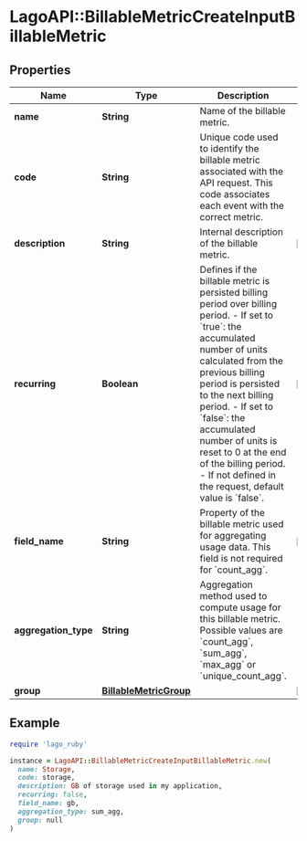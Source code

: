 # LagoAPI::BillableMetricCreateInputBillableMetric

## Properties

| Name | Type | Description | Notes |
| ---- | ---- | ----------- | ----- |
| **name** | **String** | Name of the billable metric. |  |
| **code** | **String** | Unique code used to identify the billable metric associated with the API request. This code associates each event with the correct metric. |  |
| **description** | **String** | Internal description of the billable metric. | [optional] |
| **recurring** | **Boolean** | Defines if the billable metric is persisted billing period over billing period.  - If set to &#x60;true&#x60;: the accumulated number of units calculated from the previous billing period is persisted to the next billing period. - If set to &#x60;false&#x60;: the accumulated number of units is reset to 0 at the end of the billing period. - If not defined in the request, default value is &#x60;false&#x60;. | [optional] |
| **field_name** | **String** | Property of the billable metric used for aggregating usage data. This field is not required for &#x60;count_agg&#x60;. | [optional] |
| **aggregation_type** | **String** | Aggregation method used to compute usage for this billable metric. Possible values are &#x60;count_agg&#x60;, &#x60;sum_agg&#x60;, &#x60;max_agg&#x60; or &#x60;unique_count_agg&#x60;. |  |
| **group** | [**BillableMetricGroup**](BillableMetricGroup.md) |  | [optional] |

## Example

```ruby
require 'lago_ruby'

instance = LagoAPI::BillableMetricCreateInputBillableMetric.new(
  name: Storage,
  code: storage,
  description: GB of storage used in my application,
  recurring: false,
  field_name: gb,
  aggregation_type: sum_agg,
  group: null
)
```

